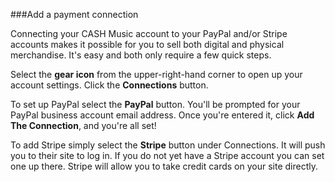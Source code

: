 ###Add a payment connection


Connecting your CASH Music account to your PayPal and/or Stripe accounts makes it possible for you to sell both digital and physical merchandise. It's easy and both only require a few quick steps.

Select the **gear icon** <i class="icon icon-cog"></i> from the upper-right-hand corner to open up your account settings. Click the **Connections** button. 

To set up PayPal select the **PayPal** button. You'll be prompted for your PayPal business account email address. Once you're entered it, click **Add The Connection**, and you're all set! 

To add Stripe simply select the **Stripe** button under Connections. It will push you to their site to log in. If you do not yet have a Stripe account you can set one up there. Stripe will allow you to take credit cards on your site directly. 
